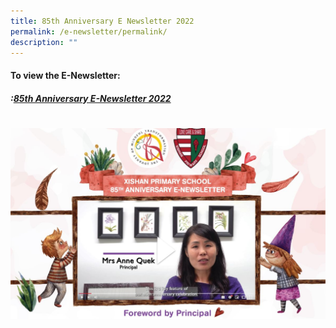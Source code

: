 ```yaml
---
title: 85th Anniversary E Newsletter 2022
permalink: /e-newsletter/permalink/
description: ""
---
```

#### To view the E-Newsletter: 

##### :[85th Anniversary E-Newsletter 2022](https://sites.google.com/moe.edu.sg/85thenewsletter/home)

# ![](/images/e%20newsletter%202022.jpeg)